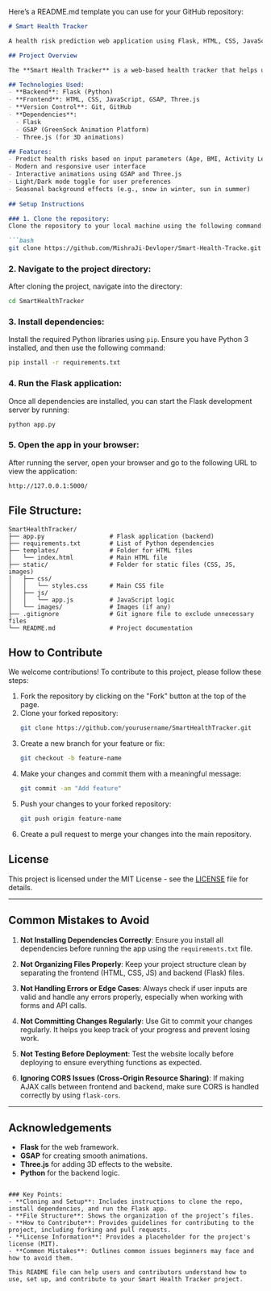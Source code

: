 Here’s a README.md template you can use for your GitHub repository:

```markdown
# Smart Health Tracker

A health risk prediction web application using Flask, HTML, CSS, JavaScript, GSAP animations, and Git for version control.

## Project Overview

The **Smart Health Tracker** is a web-based health tracker that helps users predict their health risk based on parameters like age, BMI, and activity level. It uses a machine learning model for health risk prediction, providing users with valuable insights. The frontend is designed with modern animations using GSAP and Three.js, ensuring a responsive and visually appealing user experience.

## Technologies Used:
- **Backend**: Flask (Python)
- **Frontend**: HTML, CSS, JavaScript, GSAP, Three.js
- **Version Control**: Git, GitHub
- **Dependencies**:
  - Flask
  - GSAP (GreenSock Animation Platform)
  - Three.js (for 3D animations)

## Features:
- Predict health risks based on input parameters (Age, BMI, Activity Level)
- Modern and responsive user interface
- Interactive animations using GSAP and Three.js
- Light/Dark mode toggle for user preferences
- Seasonal background effects (e.g., snow in winter, sun in summer)
  
## Setup Instructions

### 1. Clone the repository:
Clone the repository to your local machine using the following command:

```bash
git clone https://github.com/MishraJi-Devloper/Smart-Health-Tracke.git
```

### 2. Navigate to the project directory:
After cloning the project, navigate into the directory:

```bash
cd SmartHealthTracker
```

### 3. Install dependencies:
Install the required Python libraries using `pip`. Ensure you have Python 3 installed, and then use the following command:

```bash
pip install -r requirements.txt
```

### 4. Run the Flask application:
Once all dependencies are installed, you can start the Flask development server by running:

```bash
python app.py
```

### 5. Open the app in your browser:
After running the server, open your browser and go to the following URL to view the application:

```
http://127.0.0.1:5000/
```

## File Structure:
```
SmartHealthTracker/
├── app.py                  # Flask application (backend)
├── requirements.txt        # List of Python dependencies
├── templates/              # Folder for HTML files
│   └── index.html          # Main HTML file
├── static/                 # Folder for static files (CSS, JS, images)
│   ├── css/
│   │   └── styles.css      # Main CSS file
│   ├── js/
│   │   └── app.js          # JavaScript logic
│   └── images/             # Images (if any)
├── .gitignore              # Git ignore file to exclude unnecessary files
└── README.md               # Project documentation
```

## How to Contribute

We welcome contributions! To contribute to this project, please follow these steps:
1. Fork the repository by clicking on the "Fork" button at the top of the page.
2. Clone your forked repository:
   ```bash
   git clone https://github.com/yourusername/SmartHealthTracker.git
   ```
3. Create a new branch for your feature or fix:
   ```bash
   git checkout -b feature-name
   ```
4. Make your changes and commit them with a meaningful message:
   ```bash
   git commit -am "Add feature"
   ```
5. Push your changes to your forked repository:
   ```bash
   git push origin feature-name
   ```
6. Create a pull request to merge your changes into the main repository.

## License

This project is licensed under the MIT License - see the [LICENSE](LICENSE) file for details.

---

## Common Mistakes to Avoid

1. **Not Installing Dependencies Correctly**:
   Ensure you install all dependencies before running the app using the `requirements.txt` file.

2. **Not Organizing Files Properly**:
   Keep your project structure clean by separating the frontend (HTML, CSS, JS) and backend (Flask) files.

3. **Not Handling Errors or Edge Cases**:
   Always check if user inputs are valid and handle any errors properly, especially when working with forms and API calls.

4. **Not Committing Changes Regularly**:
   Use Git to commit your changes regularly. It helps you keep track of your progress and prevent losing work.

5. **Not Testing Before Deployment**:
   Test the website locally before deploying to ensure everything functions as expected.

6. **Ignoring CORS Issues (Cross-Origin Resource Sharing)**:
   If making AJAX calls between frontend and backend, make sure CORS is handled correctly by using `flask-cors`.

---

## Acknowledgements

- **Flask** for the web framework.
- **GSAP** for creating smooth animations.
- **Three.js** for adding 3D effects to the website.
- **Python** for the backend logic.

```

### Key Points:
- **Cloning and Setup**: Includes instructions to clone the repo, install dependencies, and run the Flask app.
- **File Structure**: Shows the organization of the project’s files.
- **How to Contribute**: Provides guidelines for contributing to the project, including forking and pull requests.
- **License Information**: Provides a placeholder for the project's license (MIT).
- **Common Mistakes**: Outlines common issues beginners may face and how to avoid them.

This README file can help users and contributors understand how to use, set up, and contribute to your Smart Health Tracker project.
